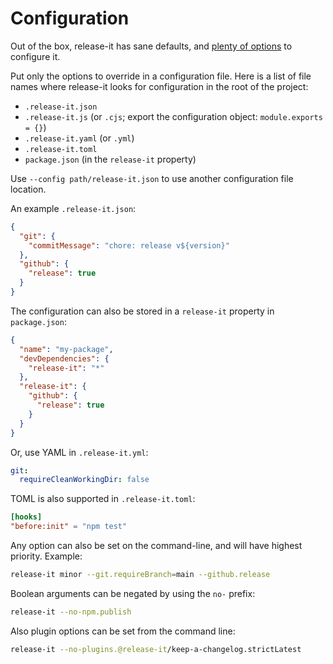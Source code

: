 # Configuration

Out of the box, release-it has sane defaults, and [plenty of options](../config/release-it.json) to configure it.

Put only the options to override in a configuration file. Here is a list of file names where release-it looks for
configuration in the root of the project:

- `.release-it.json`
- `.release-it.js` (or `.cjs`; export the configuration object: `module.exports = {}`)
- `.release-it.yaml` (or `.yml`)
- `.release-it.toml`
- `package.json` (in the `release-it` property)

Use `--config path/release-it.json` to use another configuration file location.

An example `.release-it.json`:

```json
{
  "git": {
    "commitMessage": "chore: release v${version}"
  },
  "github": {
    "release": true
  }
}
```

The configuration can also be stored in a `release-it` property in `package.json`:

```json
{
  "name": "my-package",
  "devDependencies": {
    "release-it": "*"
  },
  "release-it": {
    "github": {
      "release": true
    }
  }
}
```

Or, use YAML in `.release-it.yml`:

```yaml
git:
  requireCleanWorkingDir: false
```

TOML is also supported in `.release-it.toml`:

```toml
[hooks]
"before:init" = "npm test"
```

Any option can also be set on the command-line, and will have highest priority. Example:

```bash
release-it minor --git.requireBranch=main --github.release
```

Boolean arguments can be negated by using the `no-` prefix:

```bash
release-it --no-npm.publish
```

Also plugin options can be set from the command line:

```bash
release-it --no-plugins.@release-it/keep-a-changelog.strictLatest
```
